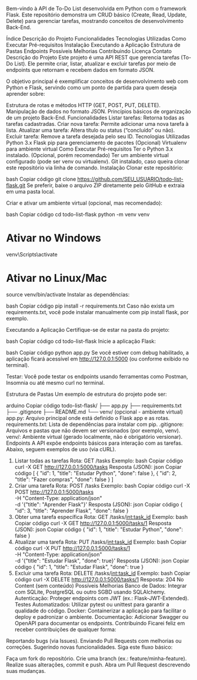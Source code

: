 Bem-vindo à API de To-Do List desenvolvida em Python com o framework Flask.
Este repositório demonstra um CRUD básico (Create, Read, Update, Delete) para gerenciar tarefas, mostrando conceitos de desenvolvimento Back-End.

Índice
Descrição do Projeto
Funcionalidades
Tecnologias Utilizadas
Como Executar
Pré-requisitos
Instalação
Executando a Aplicação
Estrutura de Pastas
Endpoints
Possíveis Melhorias
Contribuindo
Licença
Contato
Descrição do Projeto
Este projeto é uma API REST que gerencia tarefas (To-Do List). Ele permite criar, listar, atualizar e excluir tarefas por meio de endpoints que retornam e recebem dados em formato JSON.

O objetivo principal é exemplificar conceitos de desenvolvimento web com Python e Flask, servindo como um ponto de partida para quem deseja aprender sobre:

Estrutura de rotas e métodos HTTP (GET, POST, PUT, DELETE).
Manipulação de dados no formato JSON.
Princípios básicos de organização de um projeto Back-End.
Funcionalidades
Listar tarefas: Retorna todas as tarefas cadastradas.
Criar nova tarefa: Permite adicionar uma nova tarefa à lista.
Atualizar uma tarefa: Altera título ou status (“concluído” ou não).
Excluir tarefa: Remove a tarefa desejada pelo seu ID.
Tecnologias Utilizadas
Python 3.x
Flask
pip para gerenciamento de pacotes
(Opcional) Virtualenv para ambiente virtual
Como Executar
Pré-requisitos
Ter o Python 3.x instalado.
(Opcional, porém recomendado) Ter um ambiente virtual configurado (pode ser venv ou virtualenv).
Git instalado, caso queira clonar este repositório via linha de comando.
Instalação
Clonar este repositório:

bash
Copiar código
git clone https://github.com/SEU_USUARIO/todo-list-flask.git
Se preferir, baixe o arquivo ZIP diretamente pelo GitHub e extraia em uma pasta local.

Criar e ativar um ambiente virtual (opcional, mas recomendado):

bash
Copiar código
cd todo-list-flask
python -m venv venv
# Ativar no Windows
venv\Scripts\activate
# Ativar no Linux/Mac
source venv/bin/activate
Instalar as dependências:

bash
Copiar código
pip install -r requirements.txt
Caso não exista um requirements.txt, você pode instalar manualmente com pip install flask, por exemplo.

Executando a Aplicação
Certifique-se de estar na pasta do projeto:

bash
Copiar código
cd todo-list-flask
Inicie a aplicação Flask:

bash
Copiar código
python app.py
Se você estiver com debug habilitado, a aplicação ficará acessível em
http://127.0.0.1:5000 (ou conforme exibido no terminal).

Testar: Você pode testar os endpoints usando ferramentas como Postman, Insomnia ou até mesmo curl no terminal.

Estrutura de Pastas
Um exemplo de estrutura do projeto pode ser:

arduino
Copiar código
todo-list-flask/
├── app.py
├── requirements.txt
├── .gitignore
├── README.md
└── venv/ (opcional - ambiente virtual)
app.py: Arquivo principal onde está definido o Flask app e as rotas.
requirements.txt: Lista de dependências para instalar com pip.
.gitignore: Arquivos e pastas que não devem ser versionados (por exemplo, venv).
venv/: Ambiente virtual (gerado localmente, não é obrigatório versionar).
Endpoints
A API expõe endpoints básicos para interação com as tarefas. Abaixo, seguem exemplos de uso (via cURL).

1. Listar todas as tarefas
Rota: GET /tasks
Exemplo:
bash
Copiar código
curl -X GET http://127.0.0.1:5000/tasks
Resposta (JSON):
json
Copiar código
[
  {
    "id": 1,
    "title": "Estudar Python",
    "done": false
  },
  {
    "id": 2,
    "title": "Fazer compras",
    "done": false
  }
]
2. Criar uma tarefa
Rota: POST /tasks
Exemplo:
bash
Copiar código
curl -X POST http://127.0.0.1:5000/tasks \
     -H "Content-Type: application/json" \
     -d '{"title": "Aprender Flask"}'
Resposta (JSON):
json
Copiar código
{
  "id": 3,
  "title": "Aprender Flask",
  "done": false
}
3. Obter uma tarefa específica
Rota: GET /tasks/<int:task_id>
Exemplo:
bash
Copiar código
curl -X GET http://127.0.0.1:5000/tasks/1
Resposta (JSON):
json
Copiar código
{
  "id": 1,
  "title": "Estudar Python",
  "done": false
}
4. Atualizar uma tarefa
Rota: PUT /tasks/<int:task_id>
Exemplo:
bash
Copiar código
curl -X PUT http://127.0.0.1:5000/tasks/1 \
     -H "Content-Type: application/json" \
     -d '{"title": "Estudar Flask", "done": true}'
Resposta (JSON):
json
Copiar código
{
  "id": 1,
  "title": "Estudar Flask",
  "done": true
}
5. Excluir uma tarefa
Rota: DELETE /tasks/<int:task_id>
Exemplo:
bash
Copiar código
curl -X DELETE http://127.0.0.1:5000/tasks/1
Resposta: 204 No Content (sem conteúdo)
Possíveis Melhorias
Banco de Dados: Integrar com SQLite, PostgreSQL ou outro SGBD usando SQLAlchemy.
Autenticação: Proteger endpoints com JWT (ex.: Flask-JWT-Extended).
Testes Automatizados: Utilizar pytest ou unittest para garantir a qualidade do código.
Docker: Containerizar a aplicação para facilitar o deploy e padronizar o ambiente.
Documentação: Adicionar Swagger ou OpenAPI para documentar os endpoints.
Contribuindo
Ficarei feliz em receber contribuições de qualquer forma:

Reportando bugs (via Issues).
Enviando Pull Requests com melhorias ou correções.
Sugerindo novas funcionalidades.
Siga este fluxo básico:

Faça um fork do repositório.
Crie uma branch (ex.: feature/minha-feature).
Realize suas alterações, commit e push.
Abra um Pull Request descrevendo suas mudanças.
